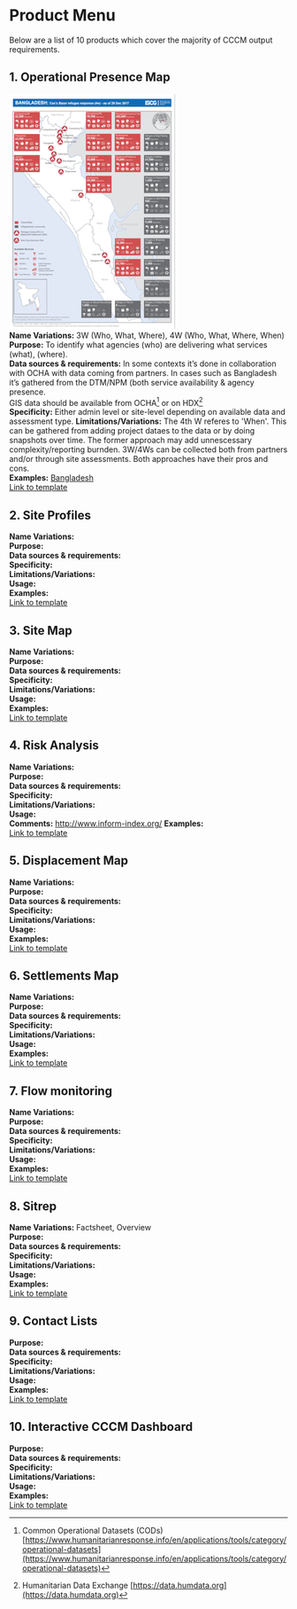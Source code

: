 # Product Menu

Below are a list of 10 products which cover the majority of CCCM output requirements. 
## 1. Operational Presence Map
[![3W](/images/3W.PNG)](https://www.humanitarianresponse.info/sites/www.humanitarianresponse.info/files/documents/files/20171229_4w_final.pdf)    
**Name Variations:** 3W (Who, What, Where), 4W (Who, What, Where, When)
**Purpose:** To identify what agencies (who) are delivering what services (what), (where).  
**Data sources & requirements:** In some contexts it’s done in collaboration with OCHA with data coming from partners. In cases such as Bangladesh it’s gathered from the DTM/NPM (both service availability & agency presence.  
GIS data should be available from OCHA[^1] or on HDX[^2]  
**Specificity:** Either admin level or site-level depending on available data and assessment type. 
**Limitations/Variations:** The 4th W referes to 'When'. This can be gathered from adding project dataes to the data or by doing snapshots over time. The former approach may add unnescessary complexity/reporting burnden.  3W/4Ws can be collected both from partners and/or through site assessments. Both approaches have their pros and cons.  
**Examples:** [Bangladesh](https://www.humanitarianresponse.info/sites/www.humanitarianresponse.info/files/documents/files/20171229_4w_final.pdf)  
[Link to template]()  

## 2. Site Profiles
**Name Variations:**  
**Purpose:**  
**Data sources & requirements:**  
**Specificity:**  
**Limitations/Variations:**   
**Usage:**  
**Examples:**  
[Link to template]() 

## 3. Site Map
**Name Variations:**  
**Purpose:**  
**Data sources & requirements:**  
**Specificity:**  
**Limitations/Variations:**   
**Usage:**  
**Examples:**  
[Link to template]() 

## 4. Risk Analysis
**Name Variations:**  
**Purpose:**  
**Data sources & requirements:**  
**Specificity:**  
**Limitations/Variations:**   
**Usage:**  
**Comments:** http://www.inform-index.org/
**Examples:**  
[Link to template]() 

## 5. Displacement Map
**Name Variations:**  
**Purpose:**  
**Data sources & requirements:**  
**Specificity:**  
**Limitations/Variations:**   
**Usage:**  
**Examples:**  
[Link to template]() 

## 6. Settlements Map
**Name Variations:**  
**Purpose:**  
**Data sources & requirements:**  
**Specificity:**  
**Limitations/Variations:**   
**Usage:**  
**Examples:**  
[Link to template]() 

## 7. Flow monitoring
**Name Variations:**  
**Purpose:**  
**Data sources & requirements:**  
**Specificity:**  
**Limitations/Variations:**   
**Usage:**  
**Examples:**  
[Link to template]() 

## 8. Sitrep
**Name Variations:**  Factsheet, Overview  
**Purpose:**  
**Data sources & requirements:**  
**Specificity:**  
**Limitations/Variations:**   
**Usage:**  
**Examples:**  
[Link to template]() 

## 9. Contact Lists
**Purpose:**  
**Data sources & requirements:**  
**Specificity:**  
**Limitations/Variations:**   
**Usage:**  
**Examples:**  
[Link to template]() 
## 10. Interactive CCCM Dashboard
**Purpose:**  
**Data sources & requirements:**  
**Specificity:**  
**Limitations/Variations:**   
**Usage:**  
**Examples:**  
[Link to template]() 



[^1]: Common Operational Datasets (CODs)  [https://www.humanitarianresponse.info/en/applications/tools/category/operational-datasets](https://www.humanitarianresponse.info/en/applications/tools/category/operational-datasets)
[^2]: Humanitarian Data Exchange [https://data.humdata.org](https://data.humdata.org)

